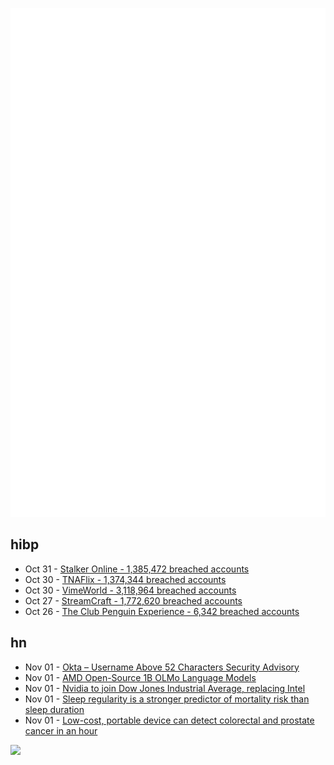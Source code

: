 ![Metrics](https://raw.githubusercontent.com/phixion/phixion/master/metrics.svg)

## hibp

<!--
for https://github.com/phixion/phixion/blob/main/.github/workflows/feeds.yml
-->
<!--START_SECTION:haveibeenpwnd-->
- Oct 31 - [Stalker Online - 1,385,472 breached accounts](https://haveibeenpwned.com/PwnedWebsites#StalkerOnline)
- Oct 30 - [TNAFlix - 1,374,344 breached accounts](https://haveibeenpwned.com/PwnedWebsites#TNAFlix)
- Oct 30 - [VimeWorld - 3,118,964 breached accounts](https://haveibeenpwned.com/PwnedWebsites#VimeWorld)
- Oct 27 - [StreamCraft - 1,772,620 breached accounts](https://haveibeenpwned.com/PwnedWebsites#StreamCraft)
- Oct 26 - [The Club Penguin Experience - 6,342 breached accounts](https://haveibeenpwned.com/PwnedWebsites#TheClubPenguinExperience)
<!--END_SECTION:haveibeenpwnd-->

## hn

<!--
for https://github.com/phixion/phixion/blob/main/.github/workflows/feeds.yml
-->
<!--START_SECTION:hn-->
- Nov 01 - [Okta – Username Above 52 Characters Security Advisory](https://trust.okta.com/security-advisories/okta-ad-ldap-delegated-authentication-username/)
- Nov 01 - [AMD Open-Source 1B OLMo Language Models](https://www.amd.com/en/developer/resources/technical-articles/introducing-the-first-amd-1b-language-model.html)
- Nov 01 - [Nvidia to join Dow Jones Industrial Average, replacing Intel](https://www.cnbc.com/2024/11/01/nvidia-to-join-dow-jones-industrial-average-replacing-intel.html)
- Nov 01 - [Sleep regularity is a stronger predictor of mortality risk than sleep duration](https://academic.oup.com/sleep/article/47/1/zsad253/7280269)
- Nov 01 - [Low-cost, portable device can detect colorectal and prostate cancer in an hour](https://medicalxpress.com/news/2024-10-portable-device-colorectal-prostate-cancer.html)
<!--END_SECTION:hn-->

<!--
for https://yhype.me
-->
![](https://hit.yhype.me/github/profile?user_id=13013670)
